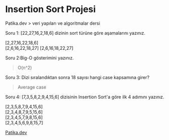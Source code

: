 # Insertion Sort Projesi
Patika.dev > veri yapıları ve algoritmalar dersi 


Soru 1: [22,27,16,2,18,6]  dizinin sort türüne göre aşamalarını yazınız.

[2,27,16,22,18,6]   
[2,6,16,22,18,27] 
[2,6,16,18,22,27] 

Soru 2:Big-O gösterimini yazınız.
>O(n^2)

Soru 3: Dizi sıralandıktan sonra 18 sayısı hangi case kapsamına girer? 
>Average case

Soru 4: [7,3,5,8,2,9,4,15,6] dizisinin Insertion Sort'a göre ilk 4 adımını yazınız.

[2,3,5,8,7,9,4,15,6]  
[2,3,4,8,7,9,5,15,6]  
[2,3,4,5,7,9,8,15,6]  
[2,3,4,5,6,9,8,15,7]  

  [Patika.dev](https://www.patika.dev/tr)
